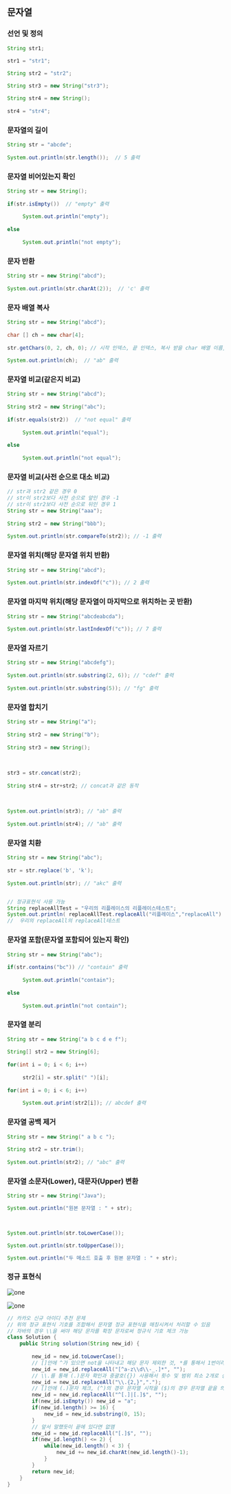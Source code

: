 ## 문자열

### 선언 및 정의
```java
String str1;
 
str1 = "str1";
```

```java
String str2 = "str2";
```

```java
String str3 = new String("str3");
```

```java
String str4 = new String();
 
str4 = "str4";
```

### 문자열의 길이
```java
String str = "abcde";
 
System.out.println(str.length());  // 5 출력
```

### 문자열 비어있는지 확인
```java
String str = new String();
 
if(str.isEmpty())  // "empty" 출력
 
     System.out.println("empty");
 
else
 
     System.out.println("not empty");
```

### 문자 반환
```java
String str = new String("abcd");
 
System.out.println(str.charAt(2));  // 'c' 출력
```

### 문자 배열 복사
```java
String str = new String("abcd");
 
char [] ch = new char[4];
 
str.getChars(0, 2, ch, 0); // 시작 인덱스, 끝 인덱스, 복사 받을 char 배열 이름, 복사 시작 위치
 
System.out.println(ch);  // "ab" 출력
```

### 문자열 비교(같은지 비교)
```java
String str = new String("abcd");
 
String str2 = new String("abc");
 
if(str.equals(str2))  // "not equal" 출력
 
     System.out.println("equal");
 
else
 
     System.out.println("not equal");
```

### 문자열 비교(사전 순으로 대소 비교)
```java
// str과 str2 같은 경우 0
// str이 str2보다 사전 순으로 앞인 경우 -1
// str이 str2보다 사전 순으로 뒤인 경우 1
String str = new String("aaa");
 
String str2 = new String("bbb");
 
System.out.println(str.compareTo(str2)); // -1 출력
```

### 문자열 위치(해당 문자열 위치 반환)
```java
String str = new String("abcd");
 
System.out.println(str.indexOf("c")); // 2 출력
```

### 문자열 마지막 위치(해당 문자열이 마지막으로 위치하는 곳 반환)
```java
String str = new String("abcdeabcda");
 
System.out.println(str.lastIndexOf("c")); // 7 출력
```

### 문자열 자르기
```java
String str = new String("abcdefg");
 
System.out.println(str.substring(2, 6)); // "cdef" 출력
 
System.out.println(str.substring(5)); // "fg" 출력
```

### 문자열 합치기
```java
String str = new String("a");
 
String str2 = new String("b");
 
String str3 = new String();
 
 
 
str3 = str.concat(str2);
 
String str4 = str+str2; // concat과 같은 동작
 
 
 
System.out.println(str3); // "ab" 출력
 
System.out.println(str4); // "ab" 출력
```

### 문자열 치환
```java
String str = new String("abc");
 
str = str.replace('b', 'k');
 
System.out.println(str); // "akc" 출력


// 정규표현식 사용 가능
String replaceAllTest = "우리의 리플레이스의 리플레이스테스트";
System.out.println( replaceAllTest.replaceAll("리플레이스","replaceAll") );
//  우리의 replaceAll의 replaceAll테스트
```

### 문자열 포함(문자열 포함되어 있는지 확인)
```java
String str = new String("abc");
 
if(str.contains("bc")) // "contain" 출력
 
     System.out.println("contain");
 
else
 
     System.out.println("not contain");
```

### 문자열 분리
```java
String str = new String("a b c d e f");
 
String[] str2 = new String[6];
 
for(int i = 0; i < 6; i++) 
 
     str2[i] = str.split(" ")[i]; 
 
for(int i = 0; i < 6; i++) 
 
     System.out.print(str2[i]); // abcdef 출력
```

### 문자열 공백 제거
```java
String str = new String(" a b c ");
 
String str2 = str.trim();
 
System.out.println(str2); // "abc" 출력
```

### 문자열 소문자(Lower), 대문자(Upper) 변환
```java
String str = new String("Java");

System.out.println("원본 문자열 : " + str);

 

System.out.println(str.toLowerCase());

System.out.println(str.toUpperCase());

System.out.println("두 메소드 호출 후 원본 문자열 : " + str);
```

### 정규 표현식
![one](/cheewr85/img/Template/nineteen.png)

![one](/cheewr85/img/Template/twenty.png)

```java
// 카카오 신규 아이디 추천 문제
// 위의 정규 표현식 기호를 조합해서 문자열 정규 표현식을 매칭시켜서 처리할 수 있음
// 자바의 경우 \\을 써야 해당 문자를 확장 문자로써 정규식 기호 체크 가능
class Solution {
    public String solution(String new_id) {
        
        new_id = new_id.toLowerCase();
        // []안에 ^가 있으면 not을 나타내고 해당 문자 제외한 것, *를 통해서 1번이라도 있으면 치환함
        new_id = new_id.replaceAll("[^a-z\\d\\-_.]*", "");
        // \\.를 통해 (.)문자 확인과 중괄호({}) 사용해서 횟수 및 범위 최소 2개로 상정해서 문자가 2번 이상일 경우 1개로 치환하게 처리
        new_id = new_id.replaceAll("\\.{2,}",".");
        // []안에 (.)문자 체크, (^)의 경우 문자열 시작을 ($)의 경우 문자열 끝을 의미함 
        new_id = new_id.replaceAll("^[.]|[.]$", "");
        if(new_id.isEmpty()) new_id = "a";
        if(new_id.length() >= 16) {
            new_id = new_id.substring(0, 15);
        }
        // 앞서 말했듯이 끝에 있다면 없앰
        new_id = new_id.replaceAll("[.]$", "");
        if(new_id.length() <= 2) {
            while(new_id.length() < 3) {
                new_id += new_id.charAt(new_id.length()-1);
            }
        }
        return new_id;
    }
}
```